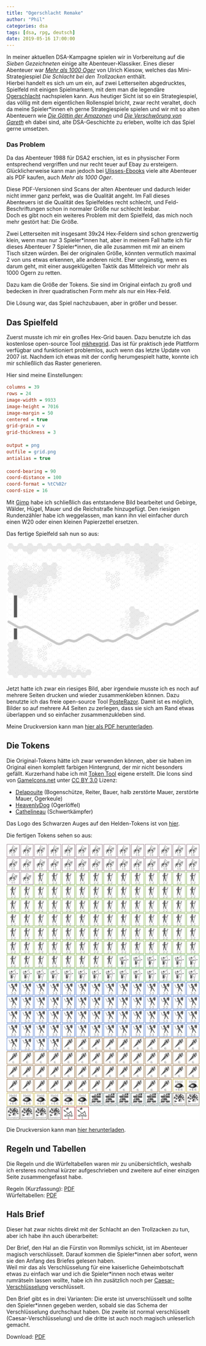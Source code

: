 ```yaml
---
title: "Ogerschlacht Remake"
author: "Phil"
categories: dsa
tags: [dsa, rpg, deutsch]
date: 2019-05-16 17:00:00
---
```


In meiner aktuellen DSA-Kampagne spielen wir in Vorbereitung auf die _Sieben Gezeichneten_ einige alte Abenteuer-Klassiker. Eines dieser Abenteuer war [_Mehr als 1000 Oger_](https://de.wiki-aventurica.de/wiki/Mehr_als_1000_Oger) von Ulrich Kiesow, welches das Mini-Strategiespiel _Die Schlacht bei den Trollzacken_ enthält.  
Hierbei handelt es sich um um ein, auf zwei Letterseiten abgedrucktes, Spielfeld mit einigen Spielmarkern, mit dem man die legendäre [Ogerschlacht](https://de.wiki-aventurica.de/wiki/Ogerschlacht) nachspielen kann. Aus heutiger Sicht ist so ein Strategiespiel, das völlig mit dem eigentlichen Rollenspiel bricht, zwar recht veraltet, doch da meine Spieler\*innen eh gerne Strategiespiele spielen und wir mit so alten Abenteuern wie [_Die Göttin der Amazonen_](https://de.wiki-aventurica.de/wiki/Die_G%C3%B6ttin_der_Amazonen) und [_Die Verschwörung von Gareth_](https://de.wiki-aventurica.de/wiki/Die_Verschw%C3%B6rung_von_Gareth) eh dabei sind, alte DSA-Geschichte zu erleben, wollte ich das Spiel gerne umsetzen.

### Das Problem

Da das Abenteuer 1988 für DSA2 erschien, ist es in physischer Form entsprechend vergriffen und nur recht teuer auf Ebay zu ersteigern. Glücklicherweise kann man jedoch bei [Ulisses-Ebooks](https://www.ulisses-ebooks.de/product/124758/) viele alte Abenteuer als PDF kaufen, auch _Mehr als 1000 Oger_.

Diese PDF-Versionen sind Scans der alten Abenteuer und dadurch leider nicht immer ganz perfekt, was die Qualität angeht.
Im Fall dieses Abenteuers ist die Qualität des Spielfeldes recht schlecht, und Feld-Beschriftungen schon in normaler Größe nur schlecht lesbar.  
Doch es gibt noch ein weiteres Problem mit dem Spielfeld, das mich noch mehr gestört hat: Die Größe.

Zwei Letterseiten mit insgesamt 39x24 Hex-Feldern sind schon grenzwertig klein, wenn man nur 3 Spieler\*innen hat,
aber in meinem Fall hatte ich für dieses Abenteuer 7 Spieler\*innen, die alle zusammen mit mir an einem Tisch sitzen würden.
Bei der originalen Größe, könnten vermutlich maximal 2 von uns etwas erkennen, alle anderen nicht.
Eher ungünstig, wenn es darum geht, mit einer ausgeklügelten Taktik das Mittelreich vor mehr als 1000 Ogern zu retten.

Dazu kam die Größe der Tokens. Sie sind im Original einfach zu groß und bedecken in ihrer quadratischen Form mehr als nur ein Hex-Feld.

Die Lösung war, das Spiel nachzubauen, aber in größer und besser.

## Das Spielfeld

Zuerst musste ich mir ein großes Hex-Grid bauen. Dazu benutzte ich das kostenlose open-source Tool [mkhexgrid](http://www.nomic.net/~uckelman/mkhexgrid/).
Das ist für praktisch jede Plattform verfügbar und funktioniert problemlos, auch wenn das letzte Update von 2007 ist.
Nachdem ich etwas mit der config herumgespielt hatte, konnte ich mir schließlich das Raster generieren.

Hier sind meine Einstellungen:

```ini
columns = 39
rows = 24
image-width = 9933
image-height = 7016
image-margin = 50
centered = true
grid-grain = v
grid-thickness = 3

output = png
outfile = grid.png
antialias = true

coord-bearing = 90
coord-distance = 100
coord-format = %tC%02r
coord-size = 16
```

Mit [Gimp](https://gimp.org) habe ich schließlich das entstandene Bild bearbeitet und Gebirge, Wälder, Hügel, Mauer und die Reichstraße hinzugefügt.
Den riesigen Rundenzähler habe ich weggelassen, man kann ihn viel einfacher durch einen W20 oder einen kleinen Papierzettel ersetzen.

Das fertige Spielfeld sah nun so aus:

[<img src="/oger/spielplan-preview.png" width="720" />](/oger/spielplan.png)

Jetzt hatte ich zwar ein riesiges Bild, aber irgendwie musste ich es noch auf mehrere Seiten drucken und wieder zusammenkleben können.
Dazu benutzte ich das freie open-source Tool [PosteRazor](http://posterazor.sourceforge.net/).
Damit ist es möglich, Bilder so auf mehrere A4 Seiten zu zerlegen, dass sie sich am Rand etwas überlappen und so einfacher zusammenzukleben sind.

Meine Druckversion kann man [hier als PDF herunterladen](/oger/spielplan-poster.pdf).

## Die Tokens

Die Original-Tokens hätte ich zwar verwenden können, aber sie haben im Original einen komplett farbigen Hintergrund, der mir nicht besonders gefällt.
Kurzerhand habe ich mit [Token Tool](http://www.rolladvantage.com/tokenstamp/) eigene erstellt.
Die Icons sind von [GameIcons.net](https://game-icons.net/) unter [CC BY 3.0](https://creativecommons.org/licenses/by/3.0/) Lizenz:
- [Delapouite](delapouite.com) (Bogenschütze, Reiter, Bauer, halb zerstörte Mauer, zerstörte Mauer, Ogerkeule)
- [HeavenlyDog](https://www.gnomosygoblins.blogspot.com/) (Ogerlöffel)
- [Cathelineau](https://game-icons.net/) (Schwertkämpfer)

Das Logo des Schwarzen Auges auf den Helden-Tokens ist von [hier](https://zeilenschmied.files.wordpress.com/2011/07/schwarzes-auge.png).

Die fertigen Tokens sehen so aus:

[<img src="/oger/tokens-preview.png" width="720"/>](/oger/tokens.png)

Die Druckversion kann man [hier herunterladen](/oger/tokens.pdf).

## Regeln und Tabellen

Die Regeln und die Würfeltabellen waren mir zu unübersichtlich, weshalb ich ersteres nochmal kürzer aufgeschrieben und zweitere auf einer einzigen Seite zusammengefasst habe.

Regeln (Kurzfassung): [PDF](/oger/ogerschlacht-regeln.pdf)  
Würfeltabellen: [PDF](/oger/ogerschlacht-würfeltabellen.pdf)

## Hals Brief

Dieser hat zwar nichts direkt mit der Schlacht an den Trollzacken zu tun, aber ich habe ihn auch überarbeitet:

Der Brief, den Hal an die Fürstin von Rommilys schickt, ist im Abenteuer magisch verschlüsselt.
Darauf kommen die Spieler\*innen aber sofort, wenn sie den Anfang des Briefes gelesen haben.  
Weil mir das als Verschlüsselung für eine kaiserliche Geheimbotschaft etwas zu einfach war und ich die Spieler\*innen noch etwas weiter rumrätseln lassen wollte,
habe ich ihn zusätzlich noch per [Caesar-Verschlüsselung](https://de.wikipedia.org/wiki/Caesar-Verschl%C3%BCsselung) verschlüsselt.

Den Brief gibt es in drei Varianten:
Die erste ist unverschlüsselt und sollte den Spieler\*innen gegeben werden, sobald sie das Schema der Verschlüsselung durchschaut haben.
Die zweite ist normal verschlüsselt (Caesar-Verschlüsselung) und die dritte ist auch noch magisch unleserlich gemacht.

Download: [PDF](/oger/hals-brief.pdf)
